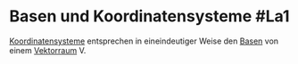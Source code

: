 # Basen und Koordinatensysteme #La1 
[Koordinatensysteme](Koordinatensystem.md) entsprechen in eineindeutiger Weise den [Basen](Erzeugendensysten%20und%20Basis.md) von einem [Vektorraum](Vektorraum.md) V.